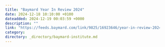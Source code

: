 ```yaml
---
title: "Baymard Year In Review 2024"
date: 2024-12-18 10:10:00 +0100
dateadded: 2024-12-19 00:03:59 +0000
description: ""
link: "https://feeds.baymard.com/link/9825/16923646/year-in-review-2024"
category:
directory: _directory/baymard-institute.md
---
```

